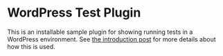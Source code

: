 # WordPress Test Plugin

This is an installable sample plugin for showing running tests in a WordPress environment. See [the introduction post](https://www.joshcanhelp.com/wordpress-unit-testing-tactics/) for more details about how this is used.